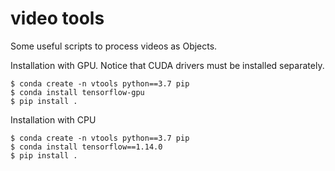 # video tools
Some useful scripts to process videos as Objects. 

Installation with GPU. Notice that CUDA drivers must be installed separately.
```
$ conda create -n vtools python==3.7 pip
$ conda install tensorflow-gpu
$ pip install .
```
Installation with CPU
```
$ conda create -n vtools python==3.7 pip
$ conda install tensorflow==1.14.0
$ pip install .
```
